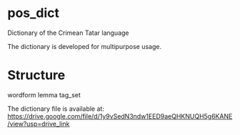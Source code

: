 # pos_dict
Dictionary of the Crimean Tatar language

The dictionary is developed for multipurpose usage.

# Structure

wordform lemma tag_set

The dictionary file is available at:
https://drive.google.com/file/d/1y9vSedN3ndw1EED9aeQHKNUQH5g6KANE/view?usp=drive_link
